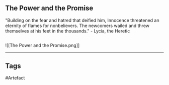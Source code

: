## The Power and the Promise
"Building on the fear and hatred that deified him, Innocence threatened an eternity of flames for nonbelievers. The newcomers wailed and threw themselves at his feet in the thousands."
\- Lycia, the Heretic
## 
![[The Power and the Promise.png]]

---
## Tags
#Artefact